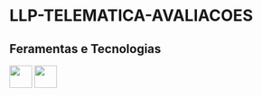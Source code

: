 # LLP-TELEMATICA-AVALIACOES
## Feramentas e Tecnologias
<img src="https://cdn.jsdelivr.net/gh/devicons/devicon/icons/git/git-original.svg" width="40" height="40"/>

<img src="https://cdn.jsdelivr.net/gh/devicons/devicon@v2.15.1/devicon.mincss" width="40" height="40"/>
          
